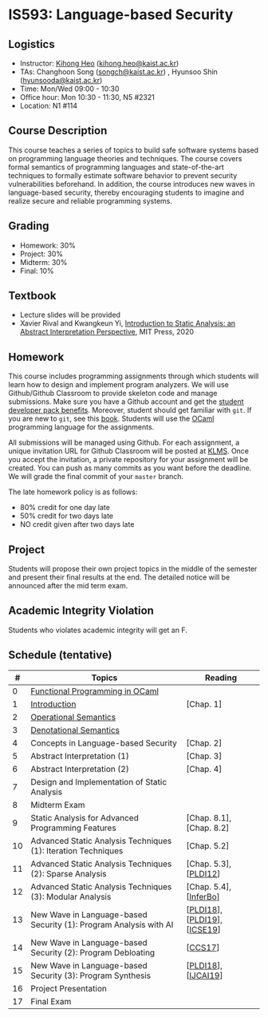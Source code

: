 # IS593: Language-based Security

## Logistics
- Instructor: [Kihong Heo](https://kihongheo.kaist.ac.kr) (kihong.heo@kaist.ac.kr)
- TAs: Changhoon Song (songch@kaist.ac.kr) , Hyunsoo Shin (hyunsooda@kaist.ac.kr)
- Time: Mon/Wed 09:00 - 10:30
- Office hour: Mon 10:30 - 11:30, N5 #2321
- Location: N1 #114

## Course Description
This course teaches a series of topics to build safe software systems based on programming language theories and techniques. The course covers formal semantics of programming languages and state-of-the-art techniques to formally estimate software behavior to prevent security vulnerabilities beforehand. In addition, the course introduces new waves in language-based security, thereby encouraging students to imagine and realize secure and reliable programming systems.

## Grading
- Homework: 30%
- Project: 30%
- Midterm: 30%
- Final: 10%

## Textbook
- Lecture slides will be provided
- Xavier Rival and Kwangkeun Yi, [Introduction to Static Analysis: an Abstract Interpretation Perspective](https://mitpress.mit.edu/books/introduction-static-analysis), MIT Press, 2020

## Homework
This course includes programming assignments through which students will learn how to design
and implement program analyzers.
We will use Github/Github Classroom to provide skeleton code and manage submissions.
Make sure you have a Github account and get the [student developer pack benefits](https://education.github.com/pack).
Moreover, student should get familiar with `git`.
If you are new to `git`, see this [book](https://git-scm.com/book/en/v2).
Students will use the [OCaml](https://ocaml.org) programming language for the assignments.

All submissions will be managed using Github.
For each assignment, a unique invitation URL for Github Classroom will be posted at [KLMS](http://klms.kaist.ac.kr).
Once you accept the invitation, a private repository for your assignment will be created.
You can push as many commits as you want before the deadline. We will grade the final commit of your `master` branch.

The late homework policy is as follows:
- 80% credit for one day late
- 50% credit for two days late
- NO credit given after two days late


## Project
Students will propose their own project topics in the middle of the semester
and present their final results at the end. The detailed notice will be announced after the mid term exam.

## Academic Integrity Violation
Students who violates academic integrity will get an F.

## Schedule (tentative)
|#|Topics|Reading|
|------|------|------|
|0|[Functional Programming in OCaml](slides/lecture0.pdf)||
|1|[Introduction](slides/lecture1.pdf)|[Chap. 1]|
|2|[Operational Semantics](slides/lecture2.pdf)||
|3|[Denotational Semantics](slides/lecture3.pdf)||
|4|Concepts in Language-based Security|[Chap. 2]|
|5|Abstract Interpretation (1)|[Chap. 3]|
|6|Abstract Interpretation (2)|[Chap. 4]|
|7|Design and Implementation of Static Analysis||
|8|Midterm Exam||
|9|Static Analysis for Advanced Programming Features|[Chap. 8.1], [Chap. 8.2]|
|10|Advanced Static Analysis Techniques (1): Iteration Techniques|[Chap. 5.2]|
|11|Advanced Static Analysis Techniques (2): Sparse Analysis|[Chap. 5.3], [[PLDI12](https://dl.acm.org/doi/abs/10.1145/2254064.2254092)]|
|12|Advanced Static Analysis Techniques (3): Modular Analysis|[Chap. 5.4], [[InferBo](https://research.fb.com/blog/2017/02/inferbo-infer-based-buffer-overrun-analyzer/)]|
|13|New Wave in Language-based Security (1): Program Analysis with AI|[[PLDI18](https://dl.acm.org/doi/10.1145/3192366.3192417)], [[PLDI19](https://dl.acm.org/doi/10.1145/3314221.3314616)], [[ICSE19](https://dl.acm.org/doi/10.1109/ICSE.2019.00027)]|
|14|New Wave in Language-based Security (2): Program Debloating|[[CCS17](https://dl.acm.org/doi/10.1145/3243734.3243838)]|
|15|New Wave in Language-based Security (3): Program Synthesis|[[PLDI18](https://dl.acm.org/doi/10.1145/3296979.3192410)], [[IJCAI19](https://www.ijcai.org/Proceedings/2019/0847.pdf)]|
|16|Project Presentation||
|17|Final Exam||
